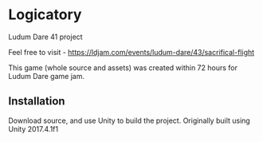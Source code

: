 # Logicatory
Ludum Dare 41 project

Feel free to visit - https://ldjam.com/events/ludum-dare/43/sacrifical-flight

This game (whole source and assets) was created within 72 hours for Ludum Dare game jam.

## Installation

Download source, and use Unity to build the project. Originally built using Unity 2017.4.1f1
